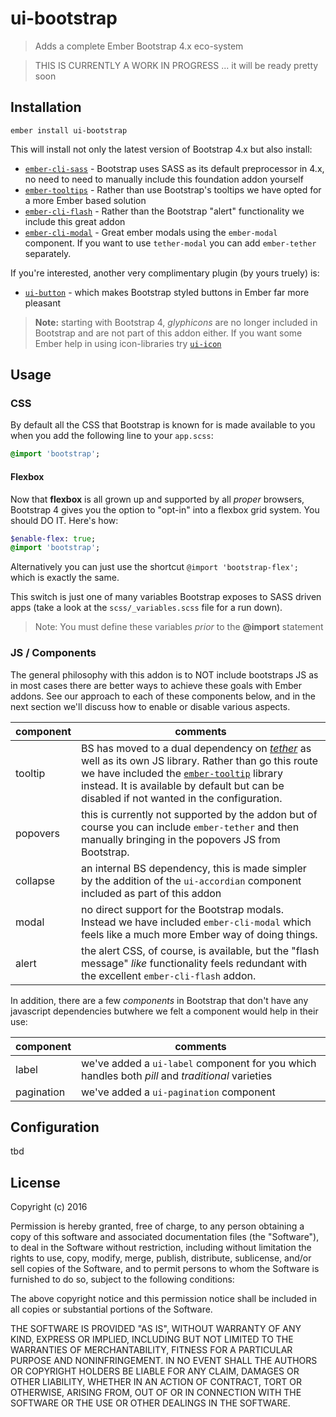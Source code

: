 # ui-bootstrap

> Adds a complete Ember Bootstrap 4.x eco-system

> THIS IS CURRENTLY A WORK IN PROGRESS ... it will be ready pretty soon

## Installation

    ember install ui-bootstrap

This will install not only the latest version of Bootstrap 4.x but also install:

  - [`ember-cli-sass`](https://github.com/aexmachina/ember-cli-sass) - Bootstrap uses SASS as its default preprocessor in 4.x, no need to need to manually include this foundation addon yourself
  - [`ember-tooltips`](https://www.emberaddons.com/?query=tooltip) - Rather than use Bootstrap's tooltips we have opted for a more Ember based solution
  - [`ember-cli-flash`](https://github.com/poteto/ember-cli-flash) - Rather than the Bootstrap "alert" functionality we include this great addon
  - [`ember-cli-modal`](https://github.com/yapplabs/ember-modal-dialog) - Great ember modals using the `ember-modal` component. If you want to use `tether-modal` you can add `ember-tether` separately.

If you're interested, another very complimentary plugin (by yours truely) is:

  - [`ui-button`](https://github.com/lifegadget/ui-button) - which makes Bootstrap styled buttons in Ember far more pleasant

> **Note:** starting with Bootstrap 4, _glyphicons_ are no longer included in Bootstrap and are not part of this addon either. If you want some Ember help in using icon-libraries try [`ui-icon`](https://github.com/lifegadget/ui-icon)

## Usage

### CSS

By default all the CSS that Bootstrap is known for is made available to you when you add the following line to your `app.scss`:

````SASS
@import 'bootstrap';
````

#### Flexbox

Now that **flexbox** is all grown up and supported by all _proper_ browsers, Bootstrap 4 gives you the option to "opt-in" into a flexbox grid system. You should DO IT. Here's how:

````SASS
$enable-flex: true;
@import 'bootstrap';
````

Alternatively you can just use the shortcut `@import 'bootstrap-flex';` which is exactly the same.

This switch is just one of many variables Bootstrap exposes to SASS driven apps (take a look at the `scss/_variables.scss` file for a run down).

> Note: You must define these variables _prior_ to the **@import** statement

### JS / Components

The general philosophy with this addon is to NOT include bootstraps JS as in most cases there are better ways to achieve these goals with Ember addons. See our approach to each of these components below, and in the next section we'll discuss how to enable or disable various aspects.

| component | comments|
|-----------|------------|
|tooltip    | BS has moved to a dual dependency on [_tether_](http://github.hubspot.com/tether/) as well as its own JS library. Rather than go this route we have included the [`ember-tooltip`]() library instead. It is available by default but can be disabled if not wanted in the configuration.|
|popovers   | this is currently not supported by the addon but of course you can include `ember-tether` and then manually bringing in the popovers JS from Bootstrap.|
|collapse   | an internal BS dependency, this is made simpler by the addition of the `ui-accordian` component included as part of this addon |
|modal      | no direct support for the Bootstrap modals. Instead we have included `ember-cli-modal` which feels like a much more Ember way of doing things. |
|alert      | the alert CSS, of course, is available, but the "flash message" _like_ functionality feels redundant with the excellent `ember-cli-flash` addon. |

In addition, there are a few _components_ in Bootstrap that don't have any javascript dependencies butwhere we felt a component would help in their use:

| component | comments   |
|-----------|------------|
|label      | we've added a `ui-label` component for you which handles both _pill_ and _traditional_ varieties |
|pagination | we've added a `ui-pagination` component |


## Configuration

tbd

## License

Copyright (c) 2016

Permission is hereby granted, free of charge, to any person obtaining a copy of
this software and associated documentation files (the "Software"), to deal in
the Software without restriction, including without limitation the rights to
use, copy, modify, merge, publish, distribute, sublicense, and/or sell copies
of the Software, and to permit persons to whom the Software is furnished to do
so, subject to the following conditions:

The above copyright notice and this permission notice shall be included in all
copies or substantial portions of the Software.

THE SOFTWARE IS PROVIDED "AS IS", WITHOUT WARRANTY OF ANY KIND, EXPRESS OR
IMPLIED, INCLUDING BUT NOT LIMITED TO THE WARRANTIES OF MERCHANTABILITY,
FITNESS FOR A PARTICULAR PURPOSE AND NONINFRINGEMENT. IN NO EVENT SHALL THE
AUTHORS OR COPYRIGHT HOLDERS BE LIABLE FOR ANY CLAIM, DAMAGES OR OTHER
LIABILITY, WHETHER IN AN ACTION OF CONTRACT, TORT OR OTHERWISE, ARISING FROM,
OUT OF OR IN CONNECTION WITH THE SOFTWARE OR THE USE OR OTHER DEALINGS IN THE
SOFTWARE.
